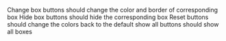 Change box buttons should change the color and border of corresponding box Hide box buttons should hide the corresponding box Reset buttons should change the colors back to the default show all buttons should show all boxes
